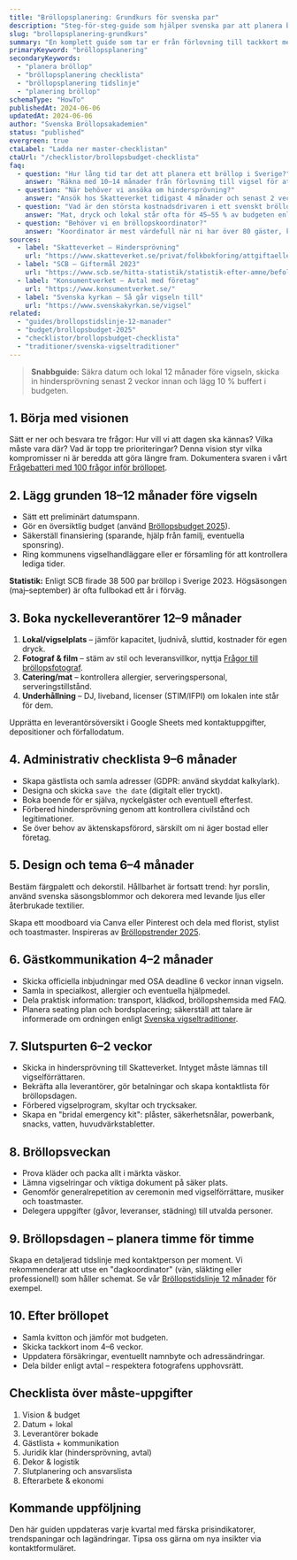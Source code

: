 ```yaml
---
title: "Bröllopsplanering: Grundkurs för svenska par"
description: "Steg-för-steg-guide som hjälper svenska par att planera bröllop med juridik, budget och tidslinjer."
slug: "brollopsplanering-grundkurs"
summary: "En komplett guide som tar er från förlovning till tackkort med svenska regler, budgetmallar och checklistor."
primaryKeyword: "bröllopsplanering"
secondaryKeywords:
  - "planera bröllop"
  - "bröllopsplanering checklista"
  - "bröllopsplanering tidslinje"
  - "planering bröllop"
schemaType: "HowTo"
publishedAt: 2024-06-06
updatedAt: 2024-06-06
author: "Svenska Bröllopsakademien"
status: "published"
evergreen: true
ctaLabel: "Ladda ner master-checklistan"
ctaUrl: "/checklistor/brollopsbudget-checklista"
faq:
  - question: "Hur lång tid tar det att planera ett bröllop i Sverige?"
    answer: "Räkna med 10–14 månader från förlovning till vigsel för att få bästa val av datum, lokal och leverantörer. Mindre bröllop kan planeras på 4–6 månader om ni är flexibla med datum."
  - question: "När behöver vi ansöka om hindersprövning?"
    answer: "Ansök hos Skatteverket tidigast 4 månader och senast 2 veckor innan vigseln. Intyget är giltigt i fyra månader."
  - question: "Vad är den största kostnadsdrivaren i ett svenskt bröllop?"
    answer: "Mat, dryck och lokal står ofta för 45–55 % av budgeten enligt Budgetkollen 2023."
  - question: "Behöver vi en bröllopskoordinator?"
    answer: "Koordinator är mest värdefull när ni har över 80 gäster, komplex logistik eller saknar tid. Läs vår guide om priser och paket innan ni bestämmer er."
sources:
  - label: "Skatteverket – Hindersprövning"
    url: "https://www.skatteverket.se/privat/folkbokforing/attgiftaellerregistrerapartnerskap/hindersprovning.4.18e1b10334ebe8bc80002021.html"
  - label: "SCB – Giftermål 2023"
    url: "https://www.scb.se/hitta-statistik/statistik-efter-amne/befolkning/"
  - label: "Konsumentverket – Avtal med företag"
    url: "https://www.konsumentverket.se/"
  - label: "Svenska kyrkan – Så går vigseln till"
    url: "https://www.svenskakyrkan.se/vigsel"
related:
  - "guides/brollopstidslinje-12-manader"
  - "budget/brollopsbudget-2025"
  - "checklistor/brollopsbudget-checklista"
  - "traditioner/svenska-vigseltraditioner"
---
```


> **Snabbguide:** Säkra datum och lokal 12 månader före vigseln, skicka in hindersprövning senast 2 veckor innan och lägg 10 % buffert i budgeten.

## 1. Börja med visionen

Sätt er ner och besvara tre frågor: Hur vill vi att dagen ska kännas? Vilka måste vara där? Vad är topp tre prioriteringar? Denna vision styr vilka kompromisser ni är beredda att göra längre fram. Dokumentera svaren i vårt [Frågebatteri med 100 frågor inför bröllopet](/checklistor/100-fragor-infor-brollopet/).

## 2. Lägg grunden 18–12 månader före vigseln

- Sätt ett preliminärt datumspann.
- Gör en översiktlig budget (använd [Bröllopsbudget 2025](/budget/brollopsbudget-2025/)).
- Säkerställ finansiering (sparande, hjälp från familj, eventuella sponsring).
- Ring kommunens vigselhandläggare eller er församling för att kontrollera lediga tider.

**Statistik:** Enligt SCB firade 38 500 par bröllop i Sverige 2023. Högsäsongen (maj–september) är ofta fullbokad ett år i förväg.

## 3. Boka nyckelleverantörer 12–9 månader

1. **Lokal/vigselplats** – jämför kapacitet, ljudnivå, sluttid, kostnader för egen dryck.
2. **Fotograf & film** – stäm av stil och leveransvillkor, nyttja [Frågor till bröllopsfotograf](/checklistor/fragor-till-brollopsfotograf/).
3. **Catering/mat** – kontrollera allergier, serveringspersonal, serveringstillstånd.
4. **Underhållning** – DJ, liveband, licenser (STIM/IFPI) om lokalen inte står för dem.

Upprätta en leverantörsöversikt i Google Sheets med kontaktuppgifter, depositioner och förfallodatum.

## 4. Administrativ checklista 9–6 månader

- Skapa gästlista och samla adresser (GDPR: använd skyddat kalkylark).
- Designa och skicka `save the date` (digitalt eller tryckt).
- Boka boende för er själva, nyckelgäster och eventuell efterfest.
- Förbered hindersprövning genom att kontrollera civilstånd och legitimationer.
- Se över behov av äktenskapsförord, särskilt om ni äger bostad eller företag.

## 5. Design och tema 6–4 månader

Bestäm färgpalett och dekorstil. Hållbarhet är fortsatt trend: hyr porslin, använd svenska säsongsblommor och dekorera med levande ljus eller återbrukade textilier.

Skapa ett moodboard via Canva eller Pinterest och dela med florist, stylist och toastmaster. Inspireras av [Bröllopstrender 2025](/inspiration/brollopstrender-2025/).

## 6. Gästkommunikation 4–2 månader

- Skicka officiella inbjudningar med OSA deadline 6 veckor innan vigseln.
- Samla in specialkost, allergier och eventuella hjälpmedel.
- Dela praktisk information: transport, klädkod, bröllopshemsida med FAQ.
- Planera seating plan och bordsplacering; säkerställ att talare är informerade om ordningen enligt [Svenska vigseltraditioner](/traditioner/svenska-vigseltraditioner/).

## 7. Slutspurten 6–2 veckor

- Skicka in hindersprövning till Skatteverket. Intyget måste lämnas till vigselförrättaren.
- Bekräfta alla leverantörer, gör betalningar och skapa kontaktlista för bröllopsdagen.
- Förbered vigselprogram, skyltar och trycksaker.
- Skapa en "bridal emergency kit": plåster, säkerhetsnålar, powerbank, snacks, vatten, huvudvärkstabletter.

## 8. Bröllopsveckan

- Prova kläder och packa allt i märkta väskor.
- Lämna vigselringar och viktiga dokument på säker plats.
- Genomför generalrepetition av ceremonin med vigselförrättare, musiker och toastmaster.
- Delegera uppgifter (gåvor, leveranser, städning) till utvalda personer.

## 9. Bröllopsdagen – planera timme för timme

Skapa en detaljerad tidslinje med kontaktperson per moment. Vi rekommenderar att utse en "dagkoordinator" (vän, släkting eller professionell) som håller schemat. Se vår [Bröllopstidslinje 12 månader](/guides/brollopstidslinje-12-manader/) för exempel.

## 10. Efter bröllopet

- Samla kvitton och jämför mot budgeten.
- Skicka tackkort inom 4–6 veckor.
- Uppdatera försäkringar, eventuellt namnbyte och adressändringar.
- Dela bilder enligt avtal – respektera fotografens upphovsrätt.

## Checklista över måste-uppgifter

1. Vision & budget
2. Datum + lokal
3. Leverantörer bokade
4. Gästlista + kommunikation
5. Juridik klar (hindersprövning, avtal)
6. Dekor & logistik
7. Slutplanering och ansvarslista
8. Efterarbete & ekonomi

## Kommande uppföljning

Den här guiden uppdateras varje kvartal med färska prisindikatorer, trendspaningar och lagändringar. Tipsa oss gärna om nya insikter via kontaktformuläret.
